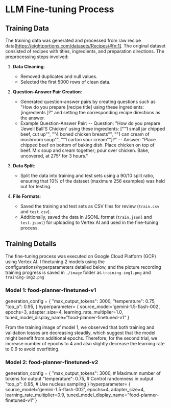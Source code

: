 # LLM Fine-tuning Process

## Training Data

The training data was generated and processed from raw recipe data[https://eightportions.com/datasets/Recipes/#fn:1]. The original dataset consisted of recipes with titles, ingredients, and preparation directions. The preprocessing steps involved:

1. **Data Cleaning**: 
   - Removed duplicates and null values.
   - Selected the first 5000 rows of clean data.

2. **Question-Answer Pair Creation**: 
   - Generated question-answer pairs by creating questions such as "How do you prepare [recipe title] using these ingredients: [ingredients ]?" and setting the corresponding recipe directions as the answer.
   - Example Question-Answer Pair:
   -- Question: "How do you prepare 'Jewell Ball'S Chicken' using these ingredients: [""1 small jar chipped beef, cut up"", ""4 boned chicken breasts"", ""1 can cream of mushroom soup"", ""1 carton sour cream""]?"
   -- Answer: "Place chipped beef on bottom of baking dish. Place chicken on top of beef. Mix soup and cream together; pour over chicken. Bake, uncovered, at 275° for 3 hours."

3. **Data Split**:
   - Split the data into training and test sets using a 90/10 split ratio, ensuring that 10% of the dataset (maximum 256 examples) was held out for testing.

4. **File Formats**:
   - Saved the training and test sets as CSV files for review (`train.csv` and `test.csv`).
   - Additionally, saved the data in JSONL format (`train.jsonl` and `test.jsonl`) for uploading to Vertex AI and used in the fine-tuning process.


## Training Details
The fine-tuning process was executed on Google Cloud Platform (GCP) using Vertex AI.
I finetuning 2 models using the configurations/hyperparameters detailed below, and the picture recording training progress is saved in `./image` folder as `training-img1.png` and `training-img2.png`

### Model 1: food-planner-finetuned-v1
generation_config = {
    "max_output_tokens": 3000, 
    "temperature": 0.75,  
    "top_p": 0.95, 
}
hyperparameter= {
        source_model='gemini-1.5-flash-002',
        epochs=3,
        adapter_size=4,
        learning_rate_multiplier=1.0,
        tuned_model_display_name="food-planner-finetuned-v1"
}


From the training image of model 1, we observed that both training and validation losses are decreasing steadily, which suggest that the model might benefit from additional epochs. Therefore, for the second trial, we increase number of epochs to 4 and also slightly decrease the learning rate to 0.9 to avoid overfitting. 


### Model 2: food-planner-finetuned-v2
generation_config = {
    "max_output_tokens": 3000,  # Maximum number of tokens for output
    "temperature": 0.75,  # Control randomness in output
    "top_p": 0.95,  # Use nucleus sampling
}
hyperparameter= {
        source_model='gemini-1.5-flash-002',
        epochs=4,
        adapter_size=4,
        learning_rate_multiplier=0.9,
        tuned_model_display_name="food-planner-finetuned-v1"
}

